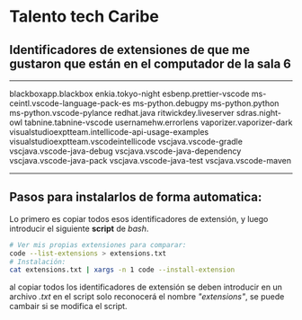 # Talento tech Caribe
## Identificadores de extensiones de que me gustaron que están en el computador de la sala 6
________________________________________________________________

blackboxapp.blackbox
enkia.tokyo-night
esbenp.prettier-vscode
ms-ceintl.vscode-language-pack-es
ms-python.debugpy
ms-python.python
ms-python.vscode-pylance
redhat.java
ritwickdey.liveserver
sdras.night-owl
tabnine.tabnine-vscode
usernamehw.errorlens
vaporizer.vaporizer-dark
visualstudioexptteam.intellicode-api-usage-examples
visualstudioexptteam.vscodeintellicode
vscjava.vscode-gradle
vscjava.vscode-java-debug
vscjava.vscode-java-dependency
vscjava.vscode-java-pack
vscjava.vscode-java-test
vscjava.vscode-maven
________________________________________________________________

## Pasos para instalarlos de forma automatica: 
Lo primero es copiar todos esos identificadores de extensión, y luego introducir el siguiente **script** de _bash_.
```bash
# Ver mis propias extensiones para comparar:
code --list-extensions > extensions.txt
# Instalación:
cat extensions.txt | xargs -n 1 code --install-extension
```
al copiar todos los identificadores de extensión se deben introducir en un archivo _.txt_ en el script solo reconocerá el nombre _"extensions"_, se puede cambair si se modifica el script.
